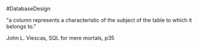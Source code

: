 #DatabaseDesign

"a column represents a characteristic of the subject of the table to which it belongs to."

John L. Viescas, SQL for mere mortals, p35